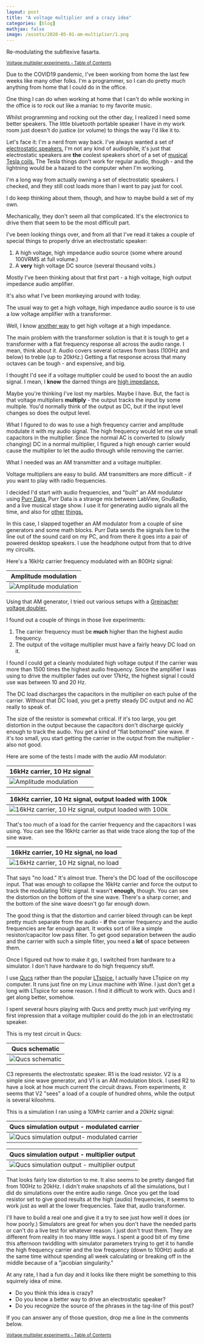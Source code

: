 ```yaml
---
layout: post
title: "A voltage multiplier and a crazy idea"
categories: [blog]
mathjax: false
image: /assets/2020-05-01-am-multiplier/1.png
---   
```

Re-modulating the subflexive fasarta.


<sub>[Voltage multiplier experiments - Table of Contents](2-voltagemultiplier-toc)</sub>

Due to the COVID19 pandemic, I've been working from home the last few weeks like many other folks.  I'm a programmer, so I can do pretty much anything from home that I could do in the office.

One thing I can do when working at home that I can't do while working in the office is to rock out like a maniac to my favorite music.

Whilst programming and rocking out the other day, I realized I need some better speakers.  The little bluetooth portable speaker I have in my work room just doesn't do justice (or volume) to things the way I'd like it to.

Let's face it: I'm a nerd from way back. I've always wanted a set of [electrostatic speakers.](https://en.wikipedia.org/wiki/Electrostatic_loudspeaker)  I'm not any kind of audiophile, it's just that electrostatic speakers are **the** coolest speakers short of a set of [musical Tesla coils.](https://en.wikipedia.org/wiki/Singing_Tesla_coil)  The Tesla things don't work for regular audio, though - and the lightning would be a hazard to the computer when I'm working.

I'm a long way from actually owning a set of electrostatic speakers.  I checked, and they still cost loads more than I want to pay just for cool.

I do keep thinking about them, though, and how to maybe build a set of my own.

Mechanically, they don't seem all that complicated.  It's the electronics to drive them that seem to be the most difficult part.

I've been looking things over, and from all that I've read it takes a couple of special things to properly drive an electrostatic speaker:

1. A high voltage, high impedance audio source (some where around 100VRMS at full volume.)
2. A **very** high voltage DC source (several thousand volts.)

Mostly I've been thinking about that first part - a high voltage, high output impedance audio amplifier.

It's also what I've been monkeying around with today.

The usual way to get a high voltage, high impedance audio source is to use a low voltage amplifier with a transformer.

Well, I know [another way](2-voltagemultiplier-toc) to get high voltage at a high impedance.

The main problem with the transformer solution is that it is tough to get a transformer with a flat frequency response all across the audio range.  I mean, think about it.  Audio covers several octaves from bass (100Hz and below) to treble (up to 20kHz.)  Getting a flat response across that many octaves can be tough - and expensive, and big.

I thought I'd see if a voltage multiplier could be used to boost the an audio signal.  I mean, I **know** the darned things are [high impedance.](diode-capacitors-volts-pt7)

Maybe you're thinking I've lost my marbles.  Maybe I have.  But, the fact is that voltage multipliers **multiply** - the output tracks the input by some multiple.  You'd normally think of the output as DC, but if the input level changes so does the output level.

What I figured to do was to use a high frequency carrier and amplitude modulate it with my audio signal.  The high frequency would let me use small capacitors in the multiplier.  Since the normal AC is converted to (slowly changing) DC in a normal multiplier, I figured a high enough carrier would cause the multiplier to let the audio through while removing the carrier.

What I needed was an AM transmitter and a voltage multiplier.

Voltage multipliers are easy to build.  AM transmitters are more difficult - if you want to play with radio frequencies.

I decided I'd start with audio frequencies, and "built" an AM modulator using [Purr Data.](https://agraef.github.io/purr-data/)  Purr Data is a strange mix between LabView, GnuRadio, and a live musical stage show.  I use it for generating audio signals all the time, and also for [other](https://github.com/JosephEoff/PureData_NoiseFilter) [things.](https://github.com/JosephEoff/HeartbeatDetector)

In this case, I slapped together an AM modulator from a couple of sine generators and some math blocks.  Purr Data sends the signals live to the line out of the sound card on my PC, and from there it goes into a pair of powered desktop speakers.  I use the headphone output from that to drive my circuits.

Here's a 16kHz carrier frequency modulated with an 800Hz signal:

|Amplitude modulation|
|--------------------|
|![Amplitude modulation](/assets/2020-05-01-am-multiplier/1.png)|

Using that AM generator, I tried out various setups with a [Greinacher voltage doubler.](diode-capacitors-volts-pt2)

I found out a couple of things in those live experiments:

1. The carrier frequency must be **much** higher than the highest audio frequency.
2. The output of the voltage multiplier must have a fairly heavy DC load on it.

I found I could get a cleanly modulated high voltage output if the carrier was more than 1500 times the highest audio frequency.  Since the amplifier I was using to drive the multiplier fades out over 17kHz, the highest signal I could use was between 10 and 20 Hz.

The DC load discharges the capacitors in the multiplier on each pulse of the carrier.  Without that DC load, you get a pretty steady DC output and no AC really to speak of.

The size of the resistor is somewhat critical.  If it's too large, you get distortion in the output because the capacitors don't discharge quickly enough to track the audio.  You get a kind of "flat bottomed" sine wave.  If it's too small, you start getting the carrier in the output from the multiplier - also not good.

Here are some of the tests I made with the audio AM modulator:

|16kHz carrier, 10 Hz signal|
|--------------------|
|![Amplitude modulation](/assets/2020-05-01-am-multiplier/2.png)|

|16kHz carrier, 10 Hz signal, output loaded with 100k|
|--------------------|
|![16kHz carrier, 10 Hz signal, output loaded with 100k](/assets/2020-05-01-am-multiplier/3.png)|

That's too much of a load for the carrier frequency and the capacitors I was using.  You can see the 16kHz carrier as that wide trace along the top of the sine wave.

|16kHz carrier, 10 Hz signal, no load|
|--------------------|
|![16kHz carrier, 10 Hz signal, no load](/assets/2020-05-01-am-multiplier/4.png)|

That says "no load." It's almost true.  There's the DC load of the oscilloscope input.  That was enough to collapse the 16kHz carrier and force the output to track the modulating 10Hz signal.  It wasn't **enough,** though.  You can see the distortion on the bottom of the sine wave.  There's a sharp corner, and the bottom of the sine wave doesn't go far enough down.

The good thing is that the distortion and carrier bleed through can be kept pretty much separate from the audio - **if** the carrier frequency and the audio frequencies are far enough apart.  It works sort of like a simple resistor/capacitor low pass filter.  To get good separation between the audio and the carrier with such a simple filter, you need a **lot** of space between them.

Once I figured out how to make it go, I switched from hardware to a simulator.  I don't have hardware to do high frequency stuff.

I use [Qucs](http://qucs.sourceforge.net/) rather than the popular [LTspice.](https://www.analog.com/en/design-center/design-tools-and-calculators/ltspice-simulator.html)  I actually have LTspice on my computer.  It runs just fine on my Linux machine with Wine.  I just don't get a long with LTspice for some reason.  I find it difficult to work with.  Qucs and I get along better, somehow.

I spent several hours playing with Qucs and pretty much just verifying my first impression that a voltage multiplier could do the job in an electrostatic speaker.

This is my test circuit in Qucs:

|Qucs schematic|
|--------------------|
|![Qucs schematic](/assets/2020-05-01-am-multiplier/5.png)|

C3 represents the electrostatic speaker.  R1 is the load resistor.  V2 is a simple sine wave generator, and V1 is an AM modulation block.  I used R2 to have a look at how much current the circuit draws.  From experiments, it seems that V2 "sees" a load of a couple of hundred ohms, while the output is several kiloohms.

This is a simulation I ran using a 10MHz carrier and a 20kHz signal:

|Qucs simulation output - modulated carrier|
|--------------------|
|![Qucs simulation output- modulated carrier](/assets/2020-05-01-am-multiplier/6.png)|

|Qucs simulation output - multiplier output|
|--------------------|
|![Qucs simulation output - multiplier output](/assets/2020-05-01-am-multiplier/7.png)|

That looks fairly low distortion to me.  It also seems to be pretty danged flat from 100Hz to 20kHz.  I didn't make snapshots of all the simulations, but I did do simulations over the entire audio range.  Once you get the load resistor set to give good results at the high (audio) frequencies, it seems to work just as well at the lower frequencies.  Take that, audio transformer.

I'll have to build a real one and give it a try to see just how well it does (or how poorly.)  Simulators are great for when you don't have the needed parts or can't do a live test for whatever reason.  I just don't trust them.  They are different from reality in too many little ways.  I spent a good bit of my time this afternoon twiddling with simulator parameters trying to get it to handle the high frequency carrier and the low frequency (down to 100Hz) audio at the same time without spending all week calculating or breaking off in the middle because of a "jacobian singularity."

At any rate, I had a fun day and it looks like there might be something to this squirrely idea of mine.

- Do you think this idea is crazy?
- Do you know a better way to drive an electrostatic speaker?
- Do you recognize the source of the phrases in the tag-line of this post?

If you can answer any of those question, drop me a line in the comments below.

<sub>[Voltage multiplier experiments - Table of Contents](2-voltagemultiplier-toc)</sub>


